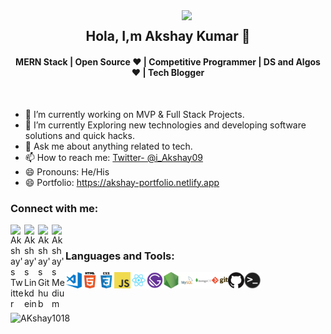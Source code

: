 <img align='right' src="https://media.giphy.com/media/M9gbBd9nbDrOTu1Mqx/giphy.gif" width="230">

<h2 align="center">Hola, I,m Akshay Kumar 👋 </h2>


<h4 align="center"> MERN Stack | Open Source ♥ | Competitive Programmer | DS and Algos ♥ | Tech Blogger</h4>


<br/>

- 🔭 I’m currently working on MVP & Full Stack Projects.
- 🌱 I’m currently Exploring new technologies and developing software solutions and quick hacks.
- 💬 Ask me about anything related to tech.
- 📫 How to reach me: [Twitter- @i_Akshay09](https://twitter.com/i_Akshay09)
- 😄 Pronouns: He/His
- 😄 Portfolio: https://akshay-portfolio.netlify.app


### Connect with me:

<a href="https://twitter.com/i_Akshay09">
  <img align="left" alt="Akshay's Twitter" width="22px" src="https://cdn.jsdelivr.net/npm/simple-icons@v3/icons/twitter.svg" />
</a>
<a href="https://linkedin.com/in/akshay-kumar-aa7848196">
  <img align="left" alt="Akshay's Linkdein" width="22px" src="https://cdn.jsdelivr.net/npm/simple-icons@v3/icons/linkedin.svg" />
</a>
<a href="https://github.com/Akshay1018">
  <img align="left" alt="Akshay's Github" width="22px" src="https://cdn.jsdelivr.net/npm/simple-icons@v3/icons/github.svg" />
</a>
<a href="https://aakshay07.medium.com/">
  <img align="left" alt="Akshay's Medium" width="22px" src="https://cdn.jsdelivr.net/npm/simple-icons@v3/icons/medium.svg" />
</a>
<br/>

### Languages and Tools:

<img align="left" alt="Visual Studio Code" width="26px" src="https://raw.githubusercontent.com/github/explore/80688e429a7d4ef2fca1e82350fe8e3517d3494d/topics/visual-studio-code/visual-studio-code.png" />
<img align="left" alt="HTML5" width="26px" src="https://raw.githubusercontent.com/github/explore/80688e429a7d4ef2fca1e82350fe8e3517d3494d/topics/html/html.png" />
<img align="left" alt="CSS3" width="26px" src="https://raw.githubusercontent.com/github/explore/80688e429a7d4ef2fca1e82350fe8e3517d3494d/topics/css/css.png" />
<img align="left" alt="JavaScript" width="26px" src="https://raw.githubusercontent.com/github/explore/80688e429a7d4ef2fca1e82350fe8e3517d3494d/topics/javascript/javascript.png" />
<img align="left" alt="React" width="26px" src="https://raw.githubusercontent.com/github/explore/80688e429a7d4ef2fca1e82350fe8e3517d3494d/topics/react/react.png" />
<img align="left" alt="Gatsby" width="26px" src="https://raw.githubusercontent.com/github/explore/e94815998e4e0713912fed477a1f346ec04c3da2/topics/gatsby/gatsby.png" />
<img align="left" alt="Node.js" width="26px" src="https://raw.githubusercontent.com/github/explore/80688e429a7d4ef2fca1e82350fe8e3517d3494d/topics/nodejs/nodejs.png" />
<img align="left" alt="MySQL" width="26px" src="https://raw.githubusercontent.com/github/explore/80688e429a7d4ef2fca1e82350fe8e3517d3494d/topics/mysql/mysql.png" />
<img align="left" alt="MongoDB" width="26px" src="https://raw.githubusercontent.com/github/explore/80688e429a7d4ef2fca1e82350fe8e3517d3494d/topics/mongodb/mongodb.png" />
<img align="left" alt="Git" width="26px" src="https://raw.githubusercontent.com/github/explore/80688e429a7d4ef2fca1e82350fe8e3517d3494d/topics/git/git.png" />
<img align="left" alt="GitHub" width="26px" src="https://raw.githubusercontent.com/github/explore/78df643247d429f6cc873026c0622819ad797942/topics/github/github.png" />
<img align="left" alt="Terminal" width="26px" src="https://raw.githubusercontent.com/github/explore/80688e429a7d4ef2fca1e82350fe8e3517d3494d/topics/terminal/terminal.png" />

<br/>
<br/>
<br/>



<p><img align="left" src="https://github-readme-stats.vercel.app/api/top-langs?username=Akshay1018&show_icons=true&locale=en&layout=compact" alt="AKshay1018" /></p>





